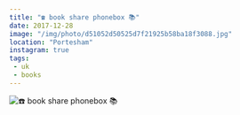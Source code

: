 ```yaml
---
title: "☎️ book share phonebox 📚"
date: 2017-12-28
image: "/img/photo/d51052d50525d7f21925b58ba18f3088.jpg"
location: "Portesham"
instagram: true
tags:
 - uk
 - books
---
```


![☎️ book share phonebox 📚](/img/photo/d51052d50525d7f21925b58ba18f3088.jpg)
